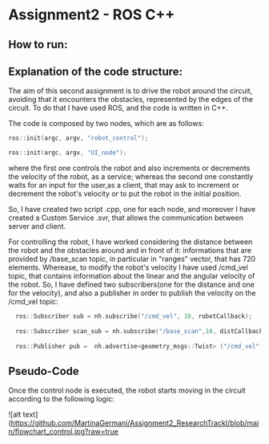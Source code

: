 # Assignment2 - ROS C++


## How to run:



## Explanation of the code structure:
The aim of this second assignment is to drive the robot around the circuit, avoiding that it encounters the obstacles, represented by the edges of the circuit. 
To do that I have used ROS, and the code is written in C++.

The code is composed by two nodes, which are as follows:
```c++
ros::init(argc, argv, "robot_control");  
````

```c++
ros::init(argc, argv, "UI_node"); 
````
where the first one controls the robot and also increments or decrements the velocity of the robot, as a service; whereas the second one constantly waits for an input for the user,as a client, that may ask to increment or decrement the robot's velocity or to put the robot in the initial position.

So, I have created two script .cpp, one for each node, and moreover I have created a Custom Service .svr, that allows the communication between server and client.

For controlling the robot, I have worked considering the distance between the robot and the obstacles around and in front of it: informations that are provided by /base_scan topic, in particular in "ranges" vector, that has 720 elements. Wherease, to modify the robot's velocity I have used /cmd_vel topic, that contains information about the linear and the angular velocity of the robot. 
So, I have defined two subscribers(one for the distance and one for the velocity), and also a publisher in order to publish the velocity on the /cmd_vel topic:
```c++
  ros::Subscriber sub = nh.subscribe("/cmd_vel", 10, robotCallback);  
	
  ros::Subscriber scan_sub = nh.subscribe("/base_scan",10, distCallback);
  
  ros::Publisher pub =  nh.advertise<geometry_msgs::Twist> ("/cmd_vel", 10);
````
## Pseudo-Code
Once the control node is executed, the robot starts moving in the circuit according to the following logic:

![alt text](https://github.com/MartinaGermani/Assignment2_ResearchTrackI/blob/main/flowchart_control.jpg?raw=true

